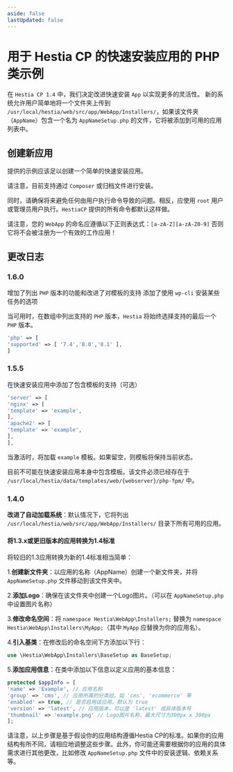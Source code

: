 ```yaml
---
aside: false
lastUpdated: false
---
```

# 用于 Hestia CP 的快速安装应用的 PHP 类示例

在 `Hestia CP 1.4` 中，我们决定改进快速安装 `App` 以实现更多的灵活性。
新的系统允许用户简单地将一个文件夹上传到 `/usr/local/hestia/web/src/app/WebApp/Installers/`，如果该文件夹（`AppName`）包含一个名为 `AppNameSetup.php` 的文件，它将被添加到可用的应用列表中。

## 创建新应用

提供的示例应该足以创建一个简单的快速安装应用。

请注意，目前支持通过 `Composer` 或归档文件进行安装。

同时，请确保将来避免任何由用户执行命令导致的问题。相反，应使用 `root` 用户或管理员用户执行。`HestiaCP` 提供的所有命令都默认这样做。

请注意，您的 `WebApp` 的命名应遵循以下正则表达式：`[a-zA-Z][a-zA-Z0-9]` 否则它将不会被注册为一个有效的工作应用！

## 更改日志

### 1.6.0

增加了列出 `PHP` 版本的功能和改进了对模板的支持
添加了使用 `wp-cli` 安装某些任务的选项

当可用时，在数组中列出支持的 `PHP` 版本，`Hestia` 将始终选择支持的最后一个 `PHP` 版本。

```php
'php' => [
'supported' => [ '7.4','8.0','8.1' ],
]
```

### 1.5.5

在快速安装应用中添加了包含模板的支持（可选）

```php
'server' => [
'nginx' => [
'template' => 'example',
],
'apache2' => [
'template' => 'example',
],
],
```

当激活时，将加载 `example` 模板。如果留空，则模板将保持当前状态。

目前不可能在快速安装应用本身中包含模板。该文件必须已经存在于 `/usr/local/hestia/data/templates/web/{webserver}/php-fpm/` 中。

### 1.4.0

**改进了自动加载系统**：默认情况下，它将列出 `/usr/local/hestia/web/src/app/WebApp/Installers/` 目录下所有可用的应用。

#### 将1.3.x或更旧版本的应用转换为1.4标准

将较旧的1.3应用转换为新的1.4标准相当简单：

1.**创建新文件夹**：以应用的名称（AppName）创建一个新文件夹，并将 `AppNameSetup.php` 文件移动到该文件夹中。

2.**添加Logo**：确保在该文件夹中创建一个Logo图片。（可以在 `AppNameSetup.php` 中设置图片名称）

3.**修改命名空间**：将 `namespace Hestia\WebApp\Installers;` 替换为 `namespace Hestia\WebApp\Installers\MyApp;`（其中 `MyApp` 应替换为你的应用名）。

4.**引入基类**：在修改后的命名空间下方添加以下行：

```php
use \Hestia\WebApp\Installers\BaseSetup as BaseSetup;
```

5.**添加应用信息**：在类中添加以下信息以定义应用的基本信息：

```php
protected $appInfo = [ 
'name' => 'Example', // 应用名称
'group' => 'cms', // 应用所属的分类组，如 'cms', 'ecommerce' 等
'enabled' => true, // 是否启用该应用，默认为 true
'version' => 'latest', // 应用版本，可以是 'latest' 或具体版本号
'thumbnail' => 'example.png' // Logo图片名称，最大尺寸为300px x 300px 
];
```

请注意，以上步骤是基于假设你的应用结构遵循Hestia CP的标准。如果你的应用结构有所不同，请相应地调整这些步骤。此外，你可能还需要根据你的应用的具体需求进行其他更改，比如修改 `AppNameSetup.php` 文件中的安装逻辑、依赖关系等。
